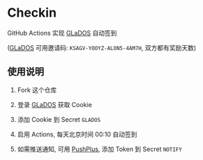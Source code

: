 # Checkin

GitHub Actions 实现 [GLaDOS][glados] 自动签到

([GLaDOS][glados] 可用邀请码: `KSAGV-YOOYZ-ALON5-4AM7H`, 双方都有奖励天数)

## 使用说明

1. Fork 这个仓库

1. 登录 [GLaDOS][glados] 获取 Cookie

1. 添加 Cookie 到 Secret `GLADOS`

1. 启用 Actions, 每天北京时间 00:10 自动签到

1. 如需推送通知, 可用 [PushPlus][pushplus], 添加 Token 到 Secret `NOTIFY`

[glados]: [https://github.com/glados-network/GLaDOS](https://glados.space/landing/KSAGV-YOOYZ-ALON5-4AM7H)https://glados.space/landing/KSAGV-YOOYZ-ALON5-4AM7H
[pushplus]: https://www.pushplus.plus/

